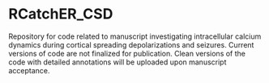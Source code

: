 # RCatchER_CSD
Repository for code related to manuscript investigating intracellular calcium dynamics during cortical spreading depolarizations and seizures.
Current versions of code are not finalized for publication. Clean versions of the code with detailed annotations will be uploaded upon manuscript acceptance.
